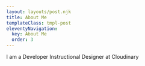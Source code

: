 ```yaml
---
layout: layouts/post.njk
title: About Me
templateClass: tmpl-post
eleventyNavigation:
  key: About Me
  order: 3
---
```


I am a Developer Instructional Designer at Cloudinary